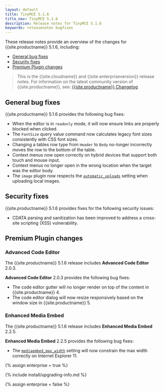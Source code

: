 ```yaml
---
layout: default
title: TinyMCE 5.1.6
title_nav: TinyMCE 5.1.6
description: Release notes for TinyMCE 5.1.6
keywords: releasenotes bugfixes
---
```


These release notes provide an overview of the changes for {{site.productname}} 5.1.6, including:

- [General bug fixes](#generalbugfixes)
- [Security fixes](#securityfixes)
- [Premium Plugin changes](#premiumpluginchanges)

> This is the {{site.cloudname}} and {{site.enterpriseversion}} release notes. For information on the latest community version of {{site.productname}}, see: [{{site.productname}} Changelog]({{site.baseurl}}/changelog/).

## General bug fixes

{{site.productname}} 5.1.6 provides the following bug fixes:

- When the editor is in `readonly` mode, it will now ensure links are properly blocked when clicked.
- The `FontSize` query value command now calculates legacy font sizes consistently with CSS font sizes.
- Changing a tables row type from `Header` to `Body` no-longer incorrectly moves the row to the bottom of the table.
- Context menus now open correctly on hybrid devices that support both touch and mouse input.
- Context menus no longer open in the wrong location when the target was the editor body.
- The `image` plugin now respects the [`automatic_uploads`]({{site.baseurl}}/configure/file-image-upload/#automatic_uploads) setting when uploading local images.

## Security fixes

{{site.productname}} 5.1.6 provides fixes for the following security issues:

- CDATA parsing and sanitization has been improved to address a cross-site scripting (XSS) vulnerability.

## Premium Plugin changes

### Advanced Code Editor

The {{site.productname}} 5.1.6 release includes **Advanced Code Editor** 2.0.3.

**Advanced Code Editor** 2.0.3 provides the following bug fixes:

- The code editor gutter will no longer render on top of the content in {{site.productname}} 4.
- The code editor dialog will now resize responsively based on the window size in {{site.productname}} 5.

### Enhanced Media Embed

The {{site.productname}} 5.1.6 release includes **Enhanced Media Embed** 2.2.5.

**Enhanced Media Embed** 2.2.5 provides the following bug fixes:

- The [`mediaembed_max_width`]({{site.baseurl}}/plugins/mediaembed/#mediaembed_max_width) setting will now constrain the max width correctly on Internet Explorer 11.

{% assign enterprise = true %}

{% include install/upgrading-info.md %}

{% assign enterprise = false %}
